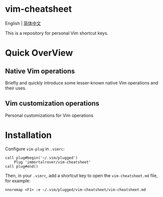 # vim-cheatsheet
English | [简体中文](./README_CN.md)

This is a repository for personal Vim shortcut keys.

# Quick OverView

## Native Vim operations

Briefly and quickly introduce some lesser-known native Vim operations and their uses.

## Vim customization operations

Personal customizations for Vim operations

# Installation

Configure `vim-plug` in `.vimrc`:
```vim
call plug#begin('~/.vim/plugged')
    Plug 'immortalrover/vim-cheatsheet'
call plug#end()
```

Then, in your `.vimrc`, add a shortcut key to open the `vim-cheatsheet.md` file, for example:
```vim
nnoremap <F1> :e ~/.vim/plugged/vim-cheatsheet/vim-cheatsheet.md
```
